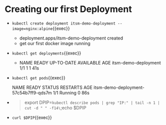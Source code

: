 # Creating our first Deployment


* `kubectl create deployment itsm-demo-deployment --image=nginx:alpine`{{exec}}
	* deployment.apps/itsm-demo-deployment created
	* get our first docker image running 
* `kubectl get deployments`{{exec}}
	* NAME                   READY   UP-TO-DATE   AVAILABLE   AGE
	  itsm-demo-deployment   1/1     1            1           41s
* `kubectl get pods`{{exec}}

	NAME                                    READY   STATUS    RESTARTS   AGE
	itsm-demo-deployment-57c54b7ff9-qds7m    1/1     Running   0          86s
	
* > export DPIP=`kubectl describe pods | grep "IP:" | tail -n 1 | cut -d " " -f14\`;echo $DPIP
* `curl $DPIP`{{exec}}